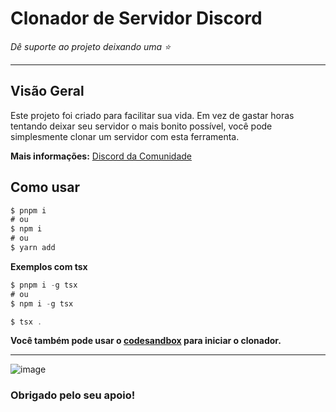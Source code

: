 # Clonador de Servidor Discord

*Dê suporte ao projeto deixando uma :star:*

---

## Visão Geral
Este projeto foi criado para facilitar sua vida. Em vez de gastar horas tentando deixar seu servidor o mais bonito possível, você pode simplesmente clonar um servidor com esta ferramenta.

**Mais informações:** [Discord da Comunidade](https://discord.gg/s6mHzn6VYT)

## Como usar
```typescript
$ pnpm i
# ou
$ npm i
# ou
$ yarn add
```
**Exemplos com tsx**
```typescript
$ pnpm i -g tsx
# ou
$ npm i -g tsx
```

```typescript
$ tsx .
```
**Você também pode usar o [codesandbox](https://codesandbox.io/dashboard/recent) para iniciar o clonador.**

----

![image](https://i.imgur.com/gTOf7bd.png)

### Obrigado pelo seu apoio!
